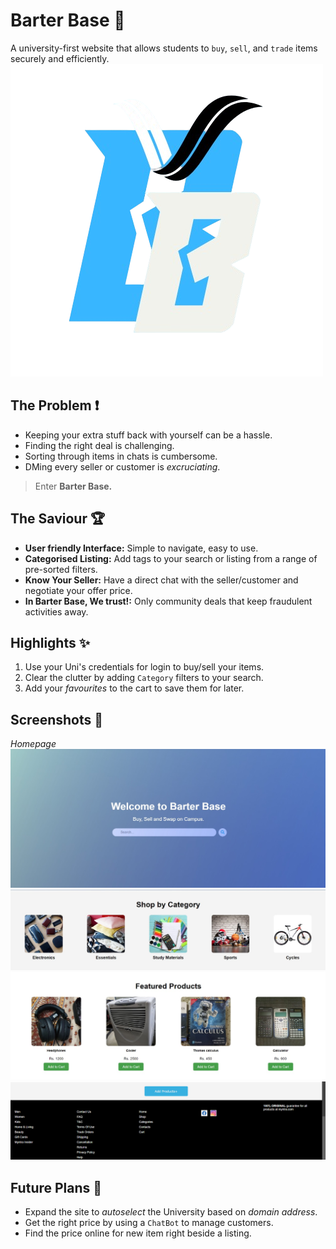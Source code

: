 # Barter Base 💱
A university-first website that allows students to `buy`, `sell`, and `trade` items securely and efficiently.  
![Barter Base Logo](assets/logo_hackinno3.png)

## The Problem ❗
* Keeping your extra stuff back with yourself can be a hassle. 
* Finding the right deal is challenging.
* Sorting through items in chats is cumbersome.
* DMing every seller or customer is *excruciating*.

> Enter **Barter Base.**

## The Saviour 🏆
* **User friendly Interface:** Simple to navigate, easy to use.
* **Categorised Listing:** Add tags to your search or listing from a range of pre-sorted filters.
* **Know Your Seller:** Have a direct chat with the seller/customer and negotiate your offer price.
* **In Barter Base, We trust!:** Only community deals that keep fraudulent activities away.

## Highlights ✨
1. Use your Uni's credentials for login to buy/sell your items.
2. Clear the clutter by adding `Category` filters to your search.
3. Add your *favourites* to the cart to save them for later.

## Screenshots 📸
*Homepage*
![Homepage Screenshot](assets/Screenshot1.jpg)
![Homepage Screenshot](assets/Screenshot2.jpg)
![Homepage Screenshot](assets/Screenshot3.jpg)
![Homepage Screenshot](assets/Screenshot4.png)


## Future Plans 🚀
* Expand the site to *autoselect* the University based on *domain address*.
* Get the right price by using a `ChatBot` to manage customers.
* Find the price online for new item right beside a listing.